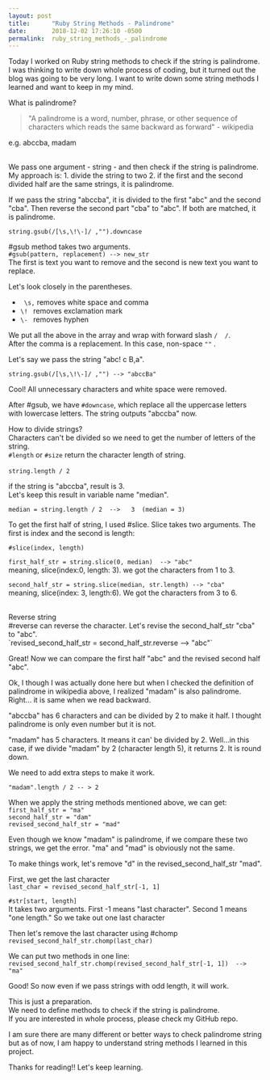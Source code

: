 ```yaml
---
layout: post
title:      "Ruby String Methods - Palindrome"
date:       2018-12-02 17:26:10 -0500
permalink:  ruby_string_methods_-_palindrome
---
```


Today I worked on Ruby string methods to check if the string is palindrome. I was thinking to write down whole process of coding, but it turned out the blog was going to be very long. I want to write down some string methods I learned and want to keep in my mind. 


What is palindrome?
> "A palindrome is a word, number, phrase, or other sequence of characters which reads the same backward as forward"  - wikipedia


e.g.  abccba, madam

<br>
We pass one argument - string - and then check if the string is palindrome. <br>
My approach is:
1. divide the string to two
2. if the first and the second divided half are the same strings, it is palindrome.

If we pass the string "abccba", it is divided to the first "abc" and the second "cba".
Then reverse the second part "cba" to "abc". If both are matched, it is palindrome.

`string.gsub(/[\s,\!\-]/ ,"").downcase`

#gsub method takes two arguments. <br>
`#gsub(pattern, replacement) --> new_str` <br>
The first is text you want to remove and the second is new text you want to replace.

Let's look closely in the parentheses.
* ` \s,` removes white space and comma
* `\! `   removes exclamation mark
* `\- `   removes hyphen

We put all the above in the array and wrap with forward slash `/  /`. <br>
After the comma is a replacement. In this case,  non-space `""` .

Let's say we pass the string "abc! c B,a". 

`string.gsub(/[\s,\!\-]/ ,"") --> "abccBa"`

Cool! All unnecessary characters and white space were removed.

After #gsub, we have `#downcase`, which replace all the uppercase letters with lowercase letters.
The string outputs "abccba" now.


How to divide strings?<br>
Characters can't be divided so we need to get the number of letters of the string.<br>
`#length` or `#size` return the character length of string. <br><br>
`string.length / 2`

if the string is  "abccba", result is  3. <br>
Let's keep this result in variable name "median".

`median = string.length / 2  -->   3  (median = 3)`

To get the first half of string,  I used #slice. Slice takes two arguments. The first is index and the second is length:

`#slice(index, length)`

`first_half_str = string.slice(0, median)  --> "abc"` <br>
 meaning, slice(index:0, length: 3). we got the characters from 1 to 3.

`second_half_str = string.slice(median, str.length) --> "cba"` <br>
 meaning, slice(index: 3,  length:6). We got the characters from 3 to 6.

<br>
Reverse string<br>
#reverse can reverse the character. Let's revise the second_half_str "cba" to "abc". <br>
`revised_second_half_str = second_half_str.reverse  --> "abc"`

Great! Now we can compare the first half "abc" and the revised second half "abc".
<br>

Ok, I though I was actually done here but when I checked the definition of palindrome in wikipedia above, I realized "madam" is also palindrome. Right... it is same when we read backward.

"abccba" has 6 characters and can be divided by 2 to make it half. I thought palindrome is only even number but it is not.

 "madam" has 5 characters. It means it can' be divided by 2. Well...in this case, if we divide "madam" by 2 (character length 5), it returns 2. It is round down.

We need to add extra steps to make it work. 

`"madam".length / 2 -- > 2`

When we apply the string methods mentioned above, we can get:<br>
`first_half_str = "ma"  ` <br>
`second_half_str = "dam"` <br>
`revised_second_half_str = "mad"`

Even though we know "madam" is palindrome, if we compare these two strings, we get the error. "ma" and "mad" is obviously not the same.

To make things work, let's remove "d" in the revised_second_half_str "mad". 

First, we get the last character <br>
`last_char = revised_second_half_str[-1, 1]`

`#str[start, length]`<br>
It takes two arguments. First -1 means "last character".
Second 1 means "one length." So we take out one last character

Then let's remove the last character using #chomp<br>
`revised_second_half_str.chomp(last_char)`

We can put two methods in one line: <br>
`revised_second_half_str.chomp(revised_second_half_str[-1, 1])  --> "ma"`

Good! So now even if we pass strings with odd length, it will work.


This is just a preparation. <br>
We need to define methods to check if the string is palindrome.<br>
If you are interested in whole process, please check my GitHub repo.

I am sure there are many different or better ways to check palindrome string but as of now, I am happy to understand string methods I learned in this project.

Thanks for reading!! Let's keep learning.

 







